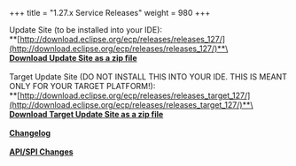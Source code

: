 +++
title = "1.27.x Service Releases"
weight = 980
+++

Update Site (to be installed into your IDE):\
**[http://download.eclipse.org/ecp/releases/releases_127/](http://download.eclipse.org/ecp/releases/releases_127/)**\
\
**[Download Update Site as a zip file](http://www.eclipse.org/downloads/download.php?file=/ecp/releases/releases_127/1270/1270.zip)**\
\
Target Update Site (DO NOT INSTALL THIS INTO YOUR IDE. THIS IS MEANT ONLY FOR YOUR TARGET PLATFORM!):\
**[http://download.eclipse.org/ecp/releases/releases_target_127/](http://download.eclipse.org/ecp/releases/releases_target_127/)**\
\
**[Download Target Update Site as a zip file](http://www.eclipse.org/downloads/download.php?file=/ecp/releases/releases_target_127/1270/1270.zip)**\
\
**[Changelog](https://bugs.eclipse.org/bugs/buglist.cgi?query_format=advanced&product=ECP&target_milestone=1.27.0)**\
\
**[API/SPI Changes](https://www.eclipse.org/ecp/project-info/ECP_1260_1270_API_SPI_changes.html)**
